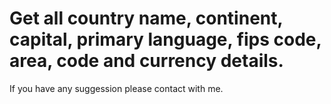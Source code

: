 # Get all country name, continent, capital, primary language, fips code, area, code and currency details.
If you have any suggession please contact with me. 